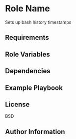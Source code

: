 Role Name
=========

Sets up bash history timestamps

Requirements
------------


Role Variables
--------------


Dependencies
------------


Example Playbook
----------------


License
-------

BSD

Author Information
------------------

